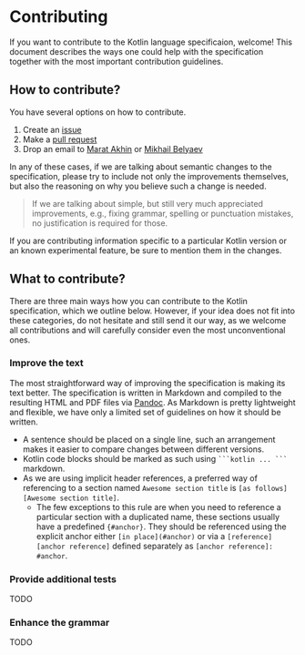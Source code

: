 # Contributing

If you want to contribute to the Kotlin language specificaion, welcome!
This document describes the ways one could help with the specification together with the most important contribution guidelines.

## How to contribute?

You have several options on how to contribute.

1. Create an [issue](https://github.com/Kotlin/kotlin-spec/issues)
1. Make a [pull request](https://github.com/Kotlin/kotlin-spec/pulls)
1. Drop an email to [Marat Akhin](mailto:marat.akhin@jetbrains.com) or [Mikhail Belyaev](mailto:mikhail.belyaev@jetbrains.com)

In any of these cases, if we are talking about semantic changes to the specification, please try to include not only the improvements themselves, but also the reasoning on why you believe such a change is needed.

> If we are talking about simple, but still very much appreciated improvements, e.g., fixing grammar, spelling or punctuation mistakes, no justification is required for those.

If you are contributing information specific to a particular Kotlin version or an known experimental feature, be sure to mention them in the changes.  

## What to contribute?

There are three main ways how you can contribute to the Kotlin specification, which we outline below.
However, if your idea does not fit into these categories, do not hesitate and still send it our way, as we welcome all contributions and will carefully consider even the most unconventional ones.

### Improve the text

The most straightforward way of improving the specification is making its text better.
The specification is written in Markdown and compiled to the resulting HTML and PDF files via [Pandoc](https://pandoc.org/).
As Markdown is pretty lightweight and flexible, we have only a limited set of guidelines on how it should be written.

* A sentence should be placed on a single line, such an arrangement makes it easier to compare changes between different versions.
* Kotlin code blocks should be marked as such using `` ```kotlin ... ``` `` markdown.
* As we are using implicit header references, a preferred way of referencing to a section named `Awesome section title` is `[as follows][Awesome section title]`.
	- The few exceptions to this rule are when you need to reference a particular section with a duplicated name, these sections usually have a predefined `{#anchor}`.
	They should be referenced using the explicit anchor either `[in place](#anchor)` or via a `[reference][anchor reference]` defined separately as `[anchor reference]: #anchor`.

### Provide additional tests

TODO

### Enhance the grammar

TODO

